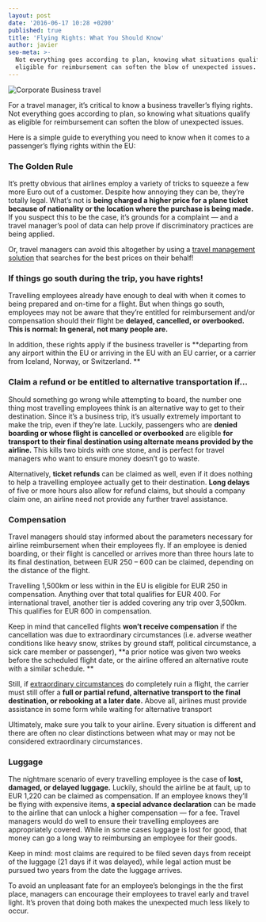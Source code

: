 ```yaml
---
layout: post
date: '2016-06-17 10:28 +0200'
published: true
title: 'Flying Rights: What You Should Know'
author: javier
seo-meta: >-
  Not everything goes according to plan, knowing what situations qualify as
  eligible for reimbursement can soften the blow of unexpected issues.
---
```

![Corporate Business travel]({{site.baseurl}}/blog-media/5f7a5b93-2b63-4f83-85c5-ad8aa481f166.png)

For a travel manager, it’s critical to know a business traveller’s flying rights. Not everything goes according to plan, so knowing what situations qualify as eligible for reimbursement can soften the blow of unexpected issues. 

Here is a simple guide to everything you need to know when it comes to a passenger’s flying rights within the EU:

###  The Golden Rule ###

It’s pretty obvious that airlines employ a variety of tricks to squeeze a few more Euro out of a customer. Despite how annoying they can be, they’re totally legal. What’s not is **being charged a higher price for a plane ticket because of nationality or the location where the purchase is being made.** If you suspect this to be the case, it’s grounds for a complaint — and a travel manager’s pool of data can help prove if discriminatory practices are being applied. 

Or, travel managers can avoid this altogether by using a [travel management solution](http://www.travelperk.com/) that searches for the best prices on their behalf! 

### If things go south during the trip, you have rights! ###

Travelling employees already have enough to deal with when it comes to being prepared and on-time for a flight. But when things go south, employees may not be aware that they’re entitled for reimbursement and/or compensation should their flight be **delayed, cancelled, or overbooked. This is normal: In general, not many people are.**

In addition, these rights apply if the business traveller is **departing from any airport within the EU or arriving in the EU with an EU carrier, or a carrier from Iceland, Norway, or Switzerland. **

### Claim a refund or be entitled to alternative transportation if… ###

Should something go wrong while attempting to board, the number one thing most travelling employees think is an alternative way to get to their destination. Since it’s a business trip, it’s usually extremely important to make the trip, even if they’re late. Luckily, passengers who are **denied boarding or whose flight is cancelled or overbooked** are eligible **for transport to their final destination using alternate means provided by the airline.** This kills two birds with one stone, and is perfect for travel managers who want to ensure money doesn’t go to waste. 

Alternatively, **ticket refunds** can be claimed as well, even if it does nothing to help a travelling employee actually get to their destination. **Long delays** of five or more hours also allow for refund claims, but should a company claim one, an airline need not provide any further travel assistance. 

### Compensation ###

Travel managers should stay informed about the parameters necessary for airline reimbursement when their employees fly. If an employee is denied boarding, or their flight is cancelled or arrives more than three hours late to its final destination, between EUR 250 – 600 can be claimed, depending on the distance of the flight. 

Travelling 1,500km or less within in the EU is eligible for EUR 250 in compensation.
Anything over that total qualifies for EUR 400. 
For international travel, another tier is added covering any trip over 3,500km. This qualifies for EUR 600 in compensation.

Keep in mind that cancelled flights **won’t receive compensation** if the cancellation was due to extraordinary circumstances (i.e. adverse weather conditions like heavy snow, strikes by ground staff, political circumstance, a sick care member or passenger), **a prior notice was given two weeks before the scheduled flight date, or the airline offered an alternative route with a similar schedule. **

Still, if [extraordinary circumstances](https://www.flight-delayed.co.uk/extraordinary-circumstances) do completely ruin a flight, the carrier must still offer a **full or partial refund, alternative transport to the final destination, or rebooking at a later date.** Above all, airlines must provide assistance in some form while waiting for alternative transport

Ultimately, make sure you talk to your airline. Every situation is different and there are often no clear distinctions between what may or may not be considered extraordinary circumstances.

### Luggage ###

The nightmare scenario of every travelling employee is the case of **lost, damaged, or delayed luggage.** Luckily, should the airline be at fault, up to EUR 1,220 can be claimed as compensation. If an employee knows they’ll be flying with expensive items, **a special advance declaration** can be made to the airline that can unlock a higher compensation — for a fee. Travel managers would do well to ensure their travelling employees are appropriately covered. While in some cases luggage is lost for good, that money can go a long way to reimbursing an employee for their goods. 

Keep in mind: most claims are required to be filed seven days from receipt of the luggage (21 days if it was delayed), while legal action must be pursued two years from the date the luggage arrives. 

To avoid an unpleasant fate for an employee’s belongings in the the first place, managers can encourage their employees to travel early and travel light. It’s proven that doing both makes the unexpected much less likely to occur.
